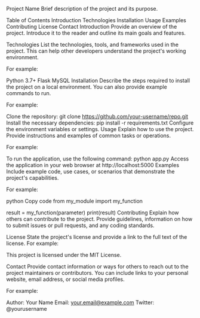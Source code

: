 Project Name
Brief description of the project and its purpose.

Table of Contents
Introduction
Technologies
Installation
Usage
Examples
Contributing
License
Contact
Introduction
Provide an overview of the project. Introduce it to the reader and outline its main goals and features.

Technologies
List the technologies, tools, and frameworks used in the project. This can help other developers understand the project's working environment.

For example:

Python 3.7+
Flask
MySQL
Installation
Describe the steps required to install the project on a local environment. You can also provide example commands to run.

For example:

Clone the repository: git clone https://github.com/your-username/repo.git
Install the necessary dependencies: pip install -r requirements.txt
Configure the environment variables or settings.
Usage
Explain how to use the project. Provide instructions and examples of common tasks or operations.

For example:

To run the application, use the following command: python app.py
Access the application in your web browser at http://localhost:5000
Examples
Include example code, use cases, or scenarios that demonstrate the project's capabilities.

For example:

python
Copy code
from my_module import my_function

result = my_function(parameter)
print(result)
Contributing
Explain how others can contribute to the project. Provide guidelines, information on how to submit issues or pull requests, and any coding standards.

License
State the project's license and provide a link to the full text of the license. For example:

This project is licensed under the MIT License.

Contact
Provide contact information or ways for others to reach out to the project maintainers or contributors. You can include links to your personal website, email address, or social media profiles.

For example:

Author: Your Name
Email: your.email@example.com
Twitter: @yourusername
